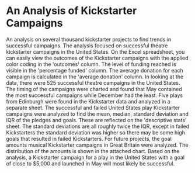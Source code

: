 # An Analysis of Kickstarter Campaigns
An analysis on several thousand kickstarter projects to find trends in successful campaigns. The analysis focused on successful theatre kickstarter campaigns in the United States. 
On the Excel spreadsheet, you can easily view the outcomes of the Kickstarter campaigns with the applied color coding in the 'outcomes' column. The level of funding reached is visible in the 'percentage funded' column. The average donation for each campaign is calculated in the 'average donation' column. In looking at the data, there were 525 successful theatre campaigns in the United States. The timing of the campaigns were charted and found that May contained the most successful campaigns while December had the least. 
Five plays from Edinburgh were found in the Kickstarter data and analyzed in a separate sheet. 
The successful and failed United States play Kickstarter campaigns were analyzed to find the mean, median, standard deviation and IQR of the pledges and goals. These are reflected on the 'descriptive stats' sheet. The standard deviations are all roughly twice the IQR, except in failed Kickstarters the standard deviation was higher so there may be some high goals that resulted in failed Kickstarters.
For future projects, the goal amounts musical Kickstarter campaigns in Great Britain were analyzed. The distribution of the amounts is shown in the attached chart. 
Based on the analysis, a Kickstarter campaign for a play in the United States with a goal of close to $5,000 and launched in May will most likely be successful. 
